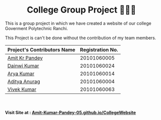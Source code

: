 <h1 align="center"> College Group Project 👨‍🎓🔭 </h1>
<p>This is a group project in which we have created a website of our college Goverment Polytechnic Ranchi. </p>

<p> This Project is can't be done without the contribution of my team members.</p>


| Project's Contributors Name | Registration No. |
| ------------- | ------------- |
| <a href="https://github.com/Amit-Kumar-Pandey-05">Amit Kr Pandey</a>  | 20101060005 |
| <a href="https://github.com/Dainwi">Dainwi Kumar</a> | 20101060024 |
| <a href="https://github.com/itsaryasharma">Arya Kumar</a>  | 20101060014 |
| <a href="https://github.com/adityaa0333">Aditya Anurag</a> | 20101060004 |
| <a href="https://github.com/vivekthakurcse/">Vivek Kumar</a> | 20101060063 |

<br/>
<h4> Visit Site at : <a href="https://Amit-Kumar-Pandey-05.github.io/CollegeWebsite/">Amit-Kumar-Pandey-05.github.io/CollegeWebsite</a></h4>
